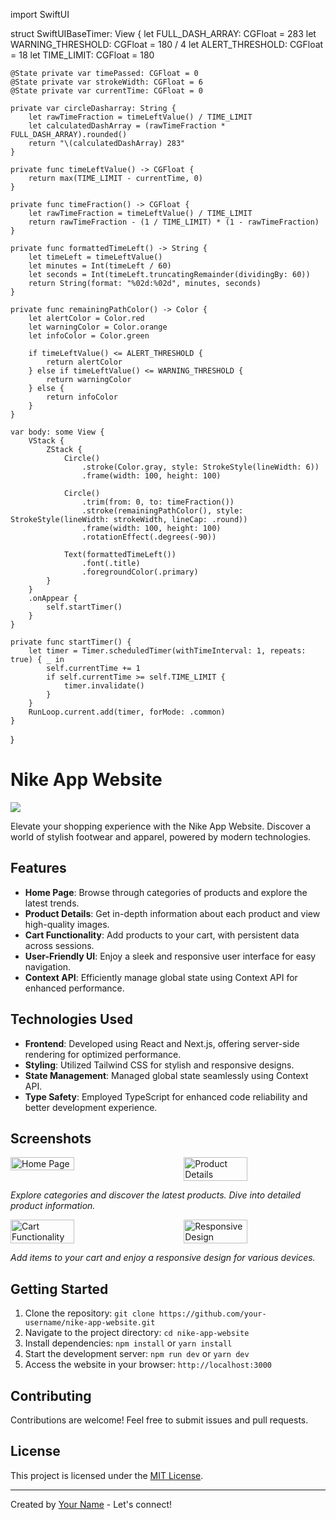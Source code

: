 import SwiftUI

struct SwiftUIBaseTimer: View {
    let FULL_DASH_ARRAY: CGFloat = 283
    let WARNING_THRESHOLD: CGFloat = 180 / 4
    let ALERT_THRESHOLD: CGFloat = 18
    let TIME_LIMIT: CGFloat = 180
    
    @State private var timePassed: CGFloat = 0
    @State private var strokeWidth: CGFloat = 6
    @State private var currentTime: CGFloat = 0
    
    private var circleDasharray: String {
        let rawTimeFraction = timeLeftValue() / TIME_LIMIT
        let calculatedDashArray = (rawTimeFraction * FULL_DASH_ARRAY).rounded()
        return "\(calculatedDashArray) 283"
    }
    
    private func timeLeftValue() -> CGFloat {
        return max(TIME_LIMIT - currentTime, 0)
    }
    
    private func timeFraction() -> CGFloat {
        let rawTimeFraction = timeLeftValue() / TIME_LIMIT
        return rawTimeFraction - (1 / TIME_LIMIT) * (1 - rawTimeFraction)
    }
    
    private func formattedTimeLeft() -> String {
        let timeLeft = timeLeftValue()
        let minutes = Int(timeLeft / 60)
        let seconds = Int(timeLeft.truncatingRemainder(dividingBy: 60))
        return String(format: "%02d:%02d", minutes, seconds)
    }
    
    private func remainingPathColor() -> Color {
        let alertColor = Color.red
        let warningColor = Color.orange
        let infoColor = Color.green
        
        if timeLeftValue() <= ALERT_THRESHOLD {
            return alertColor
        } else if timeLeftValue() <= WARNING_THRESHOLD {
            return warningColor
        } else {
            return infoColor
        }
    }
    
    var body: some View {
        VStack {
            ZStack {
                Circle()
                    .stroke(Color.gray, style: StrokeStyle(lineWidth: 6))
                    .frame(width: 100, height: 100)
                
                Circle()
                    .trim(from: 0, to: timeFraction())
                    .stroke(remainingPathColor(), style: StrokeStyle(lineWidth: strokeWidth, lineCap: .round))
                    .frame(width: 100, height: 100)
                    .rotationEffect(.degrees(-90))
                
                Text(formattedTimeLeft())
                    .font(.title)
                    .foregroundColor(.primary)
            }
        }
        .onAppear {
            self.startTimer()
        }
    }
    
    private func startTimer() {
        let timer = Timer.scheduledTimer(withTimeInterval: 1, repeats: true) { _ in
            self.currentTime += 1
            if self.currentTime >= self.TIME_LIMIT {
                timer.invalidate()
            }
        }
        RunLoop.current.add(timer, forMode: .common)
    }
}





# Nike App Website

<img src="https://github.com/SadiPro07/Nextjs-NikeApp/assets/109628645/755e5a02-aea7-4111-98ed-c910c5d3047e" />
 <!-- Replace![nike1](https://github.com/SadiPro07/Nextjs-NikeApp/assets/109628645/755e5a02-aea7-4111-98ed-c910c5d3047e)
 with an attractive header image -->

Elevate your shopping experience with the Nike App Website. Discover a world of stylish footwear and apparel, powered by modern technologies.

## Features

- **Home Page**: Browse through categories of products and explore the latest trends.
- **Product Details**: Get in-depth information about each product and view high-quality images.
- **Cart Functionality**: Add products to your cart, with persistent data across sessions.
- **User-Friendly UI**: Enjoy a sleek and responsive user interface for easy navigation.
- **Context API**: Efficiently manage global state using Context API for enhanced performance.

## Technologies Used

- **Frontend**: Developed using React and Next.js, offering server-side rendering for optimized performance.
- **Styling**: Utilized Tailwind CSS for stylish and responsive designs.
- **State Management**: Managed global state seamlessly using Context API.
- **Type Safety**: Employed TypeScript for enhanced code reliability and better development experience.


## Screenshots

<div style="display: flex; justify-content: space-between;">
  <img src="https://github.com/SadiPro07/Nextjs-NikeApp/assets/109628645/798a1205-51a2-40ba-97c7-4bae327ffb5d" alt="Home Page" width="45%">
  <img src="https://github.com/SadiPro07/Nextjs-NikeApp/assets/109628645/7c655ca1-02c4-43f2-99dc-1af47ab9b720" alt="Product Details" width="45%">
</div>
<!-- Replace with your screenshot images and adjust the width values as needed -->

*Explore categories and discover the latest products. Dive into detailed product information.*

<div style="display: flex; justify-content: space-between;">
  <img src="https://github.com/SadiPro07/Nextjs-NikeApp/assets/109628645/f7dc4ad3-344a-42ab-a914-5a2099515ccb" alt="Cart Functionality" width="45%">
  <img src="https://github.com/SadiPro07/Nextjs-NikeApp/assets/109628645/7e7d278e-ec3d-4e36-bb5e-181a4b74535f" alt="Responsive Design" width="45%">
</div>
<!-- Replace with your screenshot images and adjust the width values as needed -->

*Add items to your cart and enjoy a responsive design for various devices.*


## Getting Started

1. Clone the repository: `git clone https://github.com/your-username/nike-app-website.git`
2. Navigate to the project directory: `cd nike-app-website`
3. Install dependencies: `npm install` or `yarn install`
4. Start the development server: `npm run dev` or `yarn dev`
5. Access the website in your browser: `http://localhost:3000`


## Contributing

Contributions are welcome! Feel free to submit issues and pull requests.

## License

This project is licensed under the [MIT License](LICENSE).

---

Created by [Your Name](https://github.com/your-username) - Let's connect!
